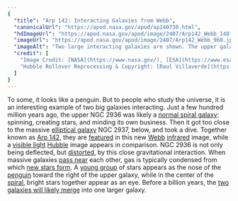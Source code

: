 ```yaml
---
{
  "title": "Arp 142: Interacting Galaxies from Webb",
  "canonicalUrl": "https://apod.nasa.gov/apod/ap240730.html",
  "hdImageUrl": "https://apod.nasa.gov/apod/image/2407/Arp142_Webb_1487.jpg",
  "imageUrl": "https://apod.nasa.gov/apod/image/2407/Arp142_Webb_960.jpg",
  "imageAlt": "Two large interacting galaxies are shown. The upper galaxy, has significant internal structure and is curved over the lower galaxy which is a featureless oval. Please see the explanation for more detailed information.",
  "credit": [
    "Image Credit: [NASA](https://www.nasa.gov/), [ESA](https://www.esa.int/), [CSA](https://www.asc-csa.gc.ca/), [STScI](https://www.stsci.edu/)",
    "Hubble Rollover Reprocessing & Copyright: [Raul Villaverde](https://www.flickr.com/photos/113243238@N08/)"
  ]
}
---
```


To some, it looks like a penguin. But to people who study the universe, it is an interesting example of two big galaxies interacting. Just a few hundred million years ago, the upper NGC 2936 was likely a [normal spiral galaxy](https://apod.nasa.gov/apod/ap130416.html): spinning, creating stars, and minding its own business. Then it got too close to the massive [elliptical galaxy](https://en.wikipedia.org/wiki/Elliptical_galaxy) NGC 2937, below, and took a dive. Together known as [Arp 142](https://webbtelescope.org/contents/media/images/2024/124/01J06XYGEDEE86D1H9N5EJ9EG0), they are [featured](https://esawebb.org/news/weic2420/) in this new [Webb](https://webb.nasa.gov/content/webbLaunch/whereIsWebb.html) [infrared](https://science.nasa.gov/ems/07_infraredwaves/) image, while a [visible light](https://science.nasa.gov/ems/09_visiblelight/) [Hubble](https://science.nasa.gov/mission/hubble/) image appears in comparison. NGC 2936 is not only being deflected, but [distorted](https://apod.nasa.gov/apod/ap240320.html), by this close gravitational interaction. When massive galaxies [pass near](https://apod.nasa.gov/apod/ap130825.html) each other, gas is typically condensed from which [new stars form](https://science.nasa.gov/mission/hubble/science/science-highlights/exploring-the-birth-of-stars/). A [young group](https://img.freepik.com/premium-photo/group-kittens-are-sitting-together-one-which-is-labeled-as-cat_900958-25003.jpg) of stars appears as the nose of the [penguin](https://en.wikipedia.org/wiki/Penguin#/media/File:Penguin_in_Antarctica_jumping_out_of_the_water.jpg) toward the right of the upper galaxy, while in the center of the [spiral](https://en.wikipedia.org/wiki/Spiral_galaxy), bright stars together appear as an eye. Before a billion years, the [two galaxies will likely merge](https://apod.nasa.gov/apod/ap220606.html) into one larger galaxy.
